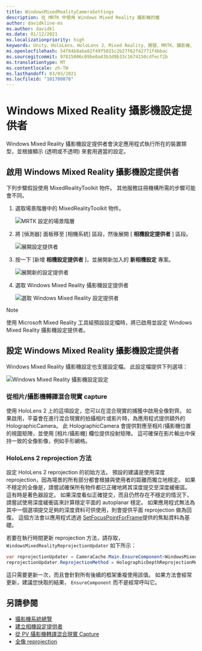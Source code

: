 ```yaml
---
title: WindowsMixedRealityCameraSettings
description: 在 MRTK 中使用 Windows Mixed Reality 攝影機的檔
author: davidkline-ms
ms.author: davidkl
ms.date: 01/12/2021
ms.localizationpriority: high
keywords: Unity、HoloLens、HoloLens 2、Mixed Reality、開發、MRTK、攝影機、
ms.openlocfilehash: 54f84b8aba82f49f5015c2b27f62f42771f4bbac
ms.sourcegitcommit: 97815006c09be0a43b3d9b33c1674150cdfecf2b
ms.translationtype: MT
ms.contentlocale: zh-TW
ms.lasthandoff: 03/03/2021
ms.locfileid: "101780876"
---
```

# <a name="windows-mixed-reality-camera-settings-provider"></a>Windows Mixed Reality 攝影機設定提供者

Windows Mixed Reality 攝影機設定提供者會決定應用程式執行所在的裝置類型，並根據顯示 (透明或不透明) 來套用適當的設定。

## <a name="enabling-the-windows-mixed-reality-camera-settings-provider"></a>啟用 Windows Mixed Reality 攝影機設定提供者

下列步驟假設使用 MixedRealityToolkit 物件。 其他服務註冊機構所需的步驟可能會不同。

1. 選取場景階層中的 MixedRealityToolkit 物件。

    ![MRTK 設定的場景階層](../Images/MRTK_ConfiguredHierarchy.png)

2. 將 [偵測器] 面板移至 [相機系統] 區段，然後展開 [ **相機設定提供者** ] 區段。

    ![展開設定提供者](../Images/CameraSystem/ExpandProviders.png)

3. 按一下 [新增 **相機設定提供者** ]，並展開新加入的 **新相機設定** 專案。

    ![展開新的設定提供者](../Images/CameraSystem/ExpandNewProvider.png)

4. 選取 Windows Mixed Reality 攝影機設定提供者

    ![選取 Windows Mixed Reality 設定提供者](../Images/CameraSystem/SelectWindowsMixedRealitySettings.png)

> [!NOTE]
> 使用 Microsoft Mixed Reality 工具組預設設定檔時，將已啟用並設定 Windows Mixed Reality 攝影機設定提供者。

## <a name="configuring-the-windows-mixed-reality-camera-settings-provider"></a>設定 Windows Mixed Reality 攝影機設定提供者

Windows Mixed Reality 攝影機設定也支援設定檔。 此設定檔提供下列選項：

![Windows Mixed Reality 攝影機設定設定](../Images/CameraSystem/WMRCameraSettingsProfile.png)

### <a name="render-mixed-reality-capture-from-the-photovideo-camera"></a>從相片/攝影機轉譯混合現實 capture

使用 HoloLens 2 上的這項設定，您可以在混合現實的捕獲中啟用全像對齊。 如果啟用，平臺會在進行混合現實的拍攝相片或影片時，為應用程式提供額外的 HolographicCamera。 此 HolographicCamera 會提供對應至相片/攝影機位置的視圖矩陣，並使用 [相片/攝影機] 欄位提供投射矩陣。 這可確保在影片輸出中保持一致的全像影像，例如手形網格。

### <a name="hololens-2-reprojection-method"></a>HoloLens 2 reprojection 方法

設定 HoloLens 2 reprojection 的初始方法。 預設的建議是使用深度 reprojection，因為場景的所有部分都會根據與使用者的距離而獨立地穩定。 如果不穩定的全像是，請嘗試確保所有物件都已正確地將其深度提交至深度緩衝區。 這有時是著色器設定。 如果深度看似正確提交，而且仍然存在不穩定的情況下，請嘗試使用深度緩衝區來計算穩定平面的 autoplanar 穩定。 如果應用程式無法為其中一個選項提交足夠的深度資料可供使用，則會提供平面 reprojection 做為回復。 這個方法會以應用程式透過 [SetFocusPointForFrame](https://docs.unity3d.com/ScriptReference/XR.WSA.HolographicSettings.SetFocusPointForFrame.html)提供的焦點資料為基礎。

若要在執行時間更新 reprojection 方法，請存取， `WindowsMixedRealityReprojectionUpdater` 如下所示：

```c#
var reprojectionUpdater = CameraCache.Main.EnsureComponent<WindowsMixedRealityReprojectionUpdater>();
reprojectionUpdater.ReprojectionMethod = HolographicDepthReprojectionMethod.AutoPlanar;
```

這只需要更新一次，而且會針對所有後續的框架重複使用該值。 如果方法會經常更新，建議您快取的結果， `EnsureComponent` 而不是經常呼叫它。

## <a name="see-also"></a>另請參閱

- [攝影機系統總覽](CameraSystemOverview.md)
- [建立相機設定提供者](CreateSettingsProvider.md)
- [從 PV 攝影機轉譯混合現實 Capture](https://docs.microsoft.com/windows/mixed-reality/mixed-reality-capture-for-developers#render-from-the-pv-camera-opt-in)
- [全像 reprojection](https://docs.microsoft.com/windows/mixed-reality/hologram-stability#reprojection)
